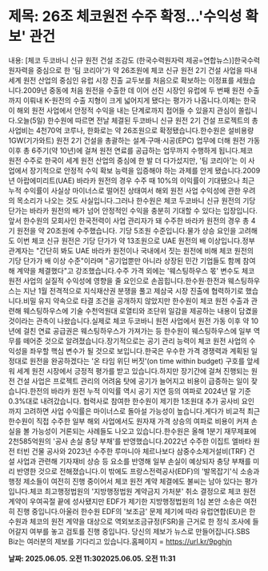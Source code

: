 # **제목: 26조 체코원전 수주 확정…'수익성 확보' 관건**

  내용: [체코 두코바니 신규 원전 건설 조감도 (한국수력원자력 제공=연합뉴스)]한국수력원자력을 중심으로 한 '팀 코리아'가 약 26조원에 체코 신규 원전 2기 건설 사업을 따내 세계 원전 산업의 중심인 유럽 시장 진출 교두보를 처음으로 확보하는 이정표를 세웠습니다.2009년 중동에 처음 원전을 수출한 데 이어 선진 시장인 유럽에 두 번째 원전 수출까지 이뤄내 K-원전의 수출 지형이 크게 넓어지게 됐다는 평가가 나옵니다.이제는 한국이 해외 원전 사업에서 안정적 수익을 내는 단계로까지 접어들 수 있을지 관심이 쏠립니다.오늘(5일) 한수원에 따르면 전날 체결된 두코바니 신규 원전 2기 건설 프로젝트의 총사업비는 4천70억 코루나, 한화로는 약 26조원으로 확정됐습니다.한수원은 설비용량 1GW(기가와트) 원전 2기 건설을 총괄하는 설계·구매·시공(EPC) 업무에 더해 원전 가동 이후 총 6주기(약 10년)에 걸쳐 원전 연료를 공급하는 업무까지 수행하게 됩니다.체코 원전 수주로 한국이 세계 원전 산업의 중심에 한 발 더 다가섰지만, '팀 코리아'는 이 사업에서 장기적으로 안정적 수익 확보 능력을 입증해야 하는 과제를 안게 됐습니다.2009년 아랍에미리트(UAE) 바라카 원전의 경우 수주 때 10%의 이익률이 기대됐으나 최근 누적 수익률이 사실상 마이너스로 떨어진 상태여서 해외 원전 사업 수익성에 관한 우려의 목소리가 나오는 것도 사실입니다.그러나 한수원은 체코 두코바니 신규 원전의 기당 단가는 바라카 원전의 배가 넘어 안정적인 수익을 충분히 기대할 수 있다는 입장입니다.앞서 한수원의 모회사인 한국전력이 사업 관리자가 돼 수주한 바라카 원전의 경우 총 4기 원전을 약 20조원에 수주했습니다. 기당 5조원 수준입니다.물가 상승 요인을 고려해도 이번 체코 신규 원전은 기당 단가가 약 13조원으로 UAE 원전의 배 이상입니다.정부 관계자는 "간단히 봐도 UAE 바라카 원전이나 국내에서 짓는 원전에 비해 체코 원전의 기당 단가가 배 이상 수준"이라며 "공기업뿐만 아니라 상장된 민간 기업들도 함께 참여해 계약을 체결했다"고 강조했습니다.수주 가격 외에는 '웨스팅하우스 몫' 변수도 체코 원전 사업의 실질적 수익성에 영향을 줄 요인으로 손꼽힙니다.한수원·한전과 웨스팅하우스는 지난 1월 전격적으로 지식재산권 분쟁을 풀고 제삼국 시장 진출에 협력하기로 했습니다.비밀 유지 약속으로 타결 조건을 공개하지 않았지만 한수원이 체코 원전 수출과 관련해 웨스팅하우스에 기술 수천억원대 로열티와 조단위 일감을 제공하는 내용이 담겼을 것이라는 관측이 나왔습니다.실제로 체코 두코바니 원전 사업에서 원전 가동 이후 약 10년에 걸친 연료 공급권은 웨스팅하우스가 가져가는 등 한수원이 웨스팅하우스에 일부 역무를 떼어준 것으로 알려졌습니다.장기적으로는 공기 관리 능력이 체코 원전 사업의 수익성을 좌우할 핵심 변수가 될 것으로 보입니다.한국은 우수한 가격 경쟁력과 계획된 일정대로 원전을 완공하겠다는 '온 타임 위딘 버짓'(on time within budget) 구호를 앞세워 세계 원전 시장에서 긍정적 평가를 받고 있습니다.하지만 장기간에 걸쳐 진행되는 원전 건설 사업은 프로젝트 관리의 어려움 탓에 공기가 늘어지고 비용이 급증하는 일이 잦습니다.한전의 바라카 원전 누적 이익률 역시 공기 지연 등의 여파로 2024년 말 기준 0.3%대로 내려갔습니다. 협력사로 참여한 한수원이 제기한 1조원대 추가 공사비 요인까지 고려하면 사업 수익률은 마이너스로 돌아설 가능성이 높습니다.게다가 비교적 최근 한수원이 직접 수주한 일부 해외 사업에서도 원자재 가격 상승의 여파로 비용이 커져 손실을 볼 가능성이 거론되는 사례들도 나오고 있습니다.한수원은 올해 1분기 재무제표에 2천585억원의 '공사 손실 충당 부채'를 반영했습니다.2022년 수주한 이집트 엘바타 원전 터빈 건물 공사와 2023년 수주한 루마니아 체르나보다 삼중수소제거설비(TRF) 건설 사업과 관련해 기자재비 상승 등 요소를 반영해 일부 손실이 예상되자 충당 부채를 미리 반영한 것으로 전해졌습니다.이 밖에도 프랑스전력공사(EDF)의 '발목잡기'식 소송과 행정 제소들이 여전히 진행 중이어서 체코 원전 계약 체결에도 불씨는 남아 있다는 평가입니다.체코 최고행정법원의 '지방행정법원 계약금지 가처분' 취소 결정으로 체코 원전 계약이 우여곡절 끝에 성사됐지만 EDF가 제기한 지방행정법원의 1심 본안 소송은 여전히 진행 중입니다.아울러 한수원 EDF의 '보조금' 문제 제기에 따라 유럽연합(EU)은 한수원과 체코의 원전 계약을 대상으로 역외보조금규정(FSR)을 근거로 한 정식 조사에 들어갈지 여부를 놓고 검토를 진행 중입니다. 당신의 제보가 뉴스로 만들어집니다.SBS Biz는 여러분의 제보를 기다리고 있습니다.홈페이지 = https://url.kr/9pghjn

  **날짜: 2025.06.05. 오전 11:302025.06.05. 오전 11:31**